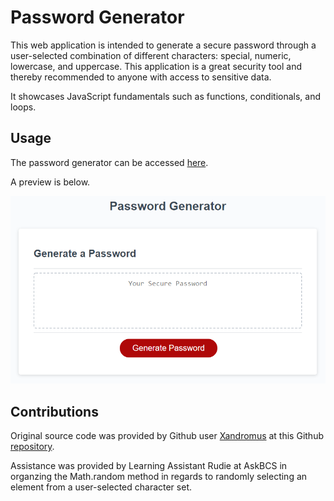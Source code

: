 # Password Generator 

This web application is intended to generate a secure password through a user-selected combination of different characters: special, numeric, lowercase, and uppercase. This application is a great security tool and thereby recommended to anyone with access to sensitive data.

It showcases JavaScript fundamentals such as functions, conditionals, and loops.

## Usage

The password generator can be accessed [here](https://colcob98.github.io/password-generator/).

A preview is below.

![password generator screenshot](./assets/images/password-generator-screenshot.png)

## Contributions

Original source code was provided by Github user [Xandromus](https://github.com/Xandromus) at this Github [repository](https://github.com/coding-boot-camp/friendly-parakeet).

Assistance was provided by Learning Assistant Rudie at AskBCS in organzing the Math.random method in regards to randomly selecting an element from a user-selected character set. 